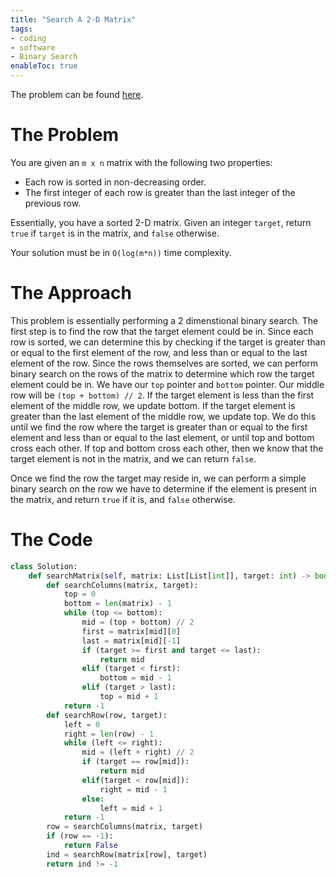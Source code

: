 ```yaml
---
title: "Search A 2-D Matrix"
tags:
- coding
- software
- Binary Search
enableToc: true
---
```

The problem can be found [here](https://leetcode.com/problems/search-a-2d-matrix/).

# The Problem
You are given an `m x n` matrix with the following two properties:
- Each row is sorted in non-decreasing order.
- The first integer of each row is greater than the last integer of the previous row.

Essentially, you have a sorted 2-D matrix. Given an integer `target`, return `true` if `target` is in the matrix, and `false` otherwise.

Your solution must be in `O(log(m*n))` time complexity.

# The Approach
This problem is essentially performing a 2 dimenstional binary search. The first step is to find the row that the target element could be in. Since each row is sorted, we can determine this by checking if the target is greater than or equal to the first element of the row, and less than or equal to the last element of the row. Since the rows themselves are sorted, we can perform binary search on the rows of the matrix to determine which row the target element could be in. We have our `top` pointer and `bottom` pointer. Our middle row will be `(top + bottom) // 2`. If the target element is less than the first element of the middle row, we update bottom. If the target element is greater than the last element of the middle row, we update top. We do this until we find the row where the target is greater than or equal to the first element and less than or equal to the last element, or until top and bottom cross each other. If top and bottom cross each other, then we know that the target element is not in the matrix, and we can return `false`.

Once we find the row the target may reside in, we can perform a simple binary search on the row we have to determine if the element is present in the matrix, and return `true` if it is, and `false` otherwise.

# The Code
```python
class Solution:
    def searchMatrix(self, matrix: List[List[int]], target: int) -> bool:
        def searchColumns(matrix, target):
            top = 0
            bottom = len(matrix) - 1
            while (top <= bottom):
                mid = (top + bottom) // 2
                first = matrix[mid][0]
                last = matrix[mid][-1]
                if (target >= first and target <= last):
                    return mid
                elif (target < first):
                    bottom = mid - 1
                elif (target > last):
                    top = mid + 1
            return -1
        def searchRow(row, target):
            left = 0
            right = len(row) - 1
            while (left <= right):
                mid = (left + right) // 2
                if (target == row[mid]):
                    return mid
                elif(target < row[mid]):
                    right = mid - 1
                else:
                    left = mid + 1
            return -1
        row = searchColumns(matrix, target)
        if (row == -1):
            return False
        ind = searchRow(matrix[row], target)
        return ind != -1 
```
